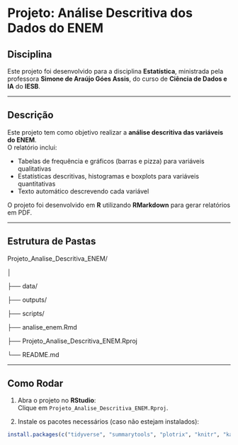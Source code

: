 # Projeto: Análise Descritiva dos Dados do ENEM

## Disciplina
Este projeto foi desenvolvido para a disciplina **Estatística**, ministrada pela professora **Simone de Araújo Góes Assis**, do curso de **Ciência de Dados e IA** do **IESB**.

---

## Descrição
Este projeto tem como objetivo realizar a **análise descritiva das variáveis do ENEM**.  
O relatório inclui:  

- Tabelas de frequência e gráficos (barras e pizza) para variáveis qualitativas  
- Estatísticas descritivas, histogramas e boxplots para variáveis quantitativas  
- Texto automático descrevendo cada variável  

O projeto foi desenvolvido em **R** utilizando **RMarkdown** para gerar relatórios em PDF.

---

## Estrutura de Pastas

Projeto_Analise_Descritiva_ENEM/

│

├── data/ 

├── outputs/

├── scripts/ 

├── analise_enem.Rmd

├── Projeto_Analise_Descritiva_ENEM.Rproj

└── README.md


---

## Como Rodar

1. Abra o projeto no **RStudio**:  
   Clique em `Projeto_Analise_Descritiva_ENEM.Rproj`.

2. Instale os pacotes necessários (caso não estejam instalados):

```r
install.packages(c("tidyverse", "summarytools", "plotrix", "knitr", "kableExtra", "readxl"))
